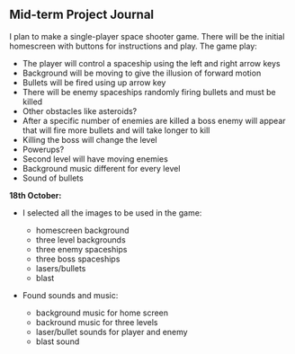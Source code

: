 ## Mid-term Project Journal

I plan to make a single-player space shooter game. There will be the initial homescreen with buttons for instructions and play.
The game play:
- The player will control a spaceship using the left and right arrow keys
- Background will be moving to give the illusion of forward motion
- Bullets will be fired using up arrow key
- There will be enemy spaceships randomly firing bullets and must be killed
- Other obstacles like asteroids?
- After a specific number of enemies are killed a boss enemy will appear that will fire more bullets and will take longer to kill
- Killing the boss will change the level
- Powerups?
- Second level will have moving enemies
- Background music different for every level
- Sound of bullets

**18th October:**

- I selected all the images to be used in the game:
  - homescreen background
  - three level backgrounds
  - three enemy spaceships
  - three boss spaceships
  - lasers/bullets
  - blast
  
- Found sounds and music:
  - background music for home screen
  - backround music for three levels
  - laser/bullet sounds for player and enemy
  - blast sound
